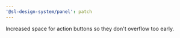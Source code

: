 ```yaml
---
'@sl-design-system/panel': patch
---
```


Increased space for action buttons so they don't overflow too early.